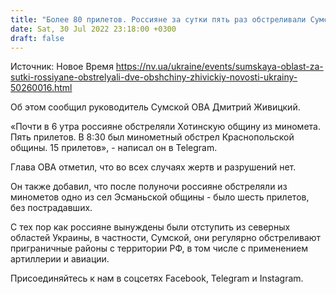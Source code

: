 ```yaml
---
title: "Более 80 прилетов. Россияне за сутки пять раз обстреливали Сумскую область"
date: Sat, 30 Jul 2022 23:18:00 +0300
draft: false
---
```

Источник: Новое Время https://nv.ua/ukraine/events/sumskaya-oblast-za-sutki-rossiyane-obstrelyali-dve-obshchiny-zhivickiy-novosti-ukrainy-50260016.html


Об этом сообщил руководитель Сумской ОВА Дмитрий Живицкий.

«Почти в 6 утра россияне обстреляли Хотинскую общину из миномета. Пять прилетов. В 8:30 был минометный обстрел Краснопольской общины. 15 прилетов», - написал он в Telegram.

Глава ОВА отметил, что во всех случаях жертв и разрушений нет.

Он также добавил, что после полуночи россияне обстреляли из минометов одно из сел Эсманьской общины - было шесть прилетов, без пострадавших.

С тех пор как россияне вынуждены были отступить из северных областей Украины, в частности, Сумской, они регулярно обстреливают приграничные районы с территории РФ, в том числе с применением артиллерии и авиации.

Присоединяйтесь к нам в соцсетях Facebook, Telegram и Instagram.
